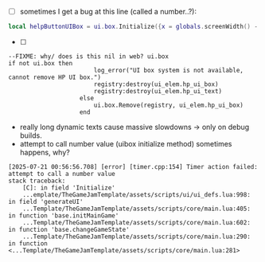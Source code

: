 - [ ] sometimes I get a bug at this line (called a number..?): 
```lua
local helpButtonUIBox = ui.box.Initialize({x = globals.screenWidth() - 300, y = 500}, helpButtonRoot)
```
- [ ]
```
--FIXME: why/ does is this nil in web? ui.box
if not ui.box then
                        log_error("UI box system is not available, cannot remove HP UI box.")
                        registry:destroy(ui_elem.hp_ui_box)
                        registry:destroy(ui_elem.hp_ui_text)
                    else
                        ui.box.Remove(registry, ui_elem.hp_ui_box)
                    end
```
- really long dynamic texts cause massive slowdowns -> only on debug builds.
- attempt to call number value (uibox initialize method) sometimes happens, why?
```
[2025-07-21 00:56:56.708] [error] [timer.cpp:154] Timer action failed: attempt to call a number value
stack traceback:
	[C]: in field 'Initialize'
	...emplate/TheGameJamTemplate/assets/scripts/ui/ui_defs.lua:998: in field 'generateUI'
	...Template/TheGameJamTemplate/assets/scripts/core/main.lua:405: in function 'base.initMainGame'
	...Template/TheGameJamTemplate/assets/scripts/core/main.lua:602: in function 'base.changeGameState'
	...Template/TheGameJamTemplate/assets/scripts/core/main.lua:290: in function <...Template/TheGameJamTemplate/assets/scripts/core/main.lua:281>
```